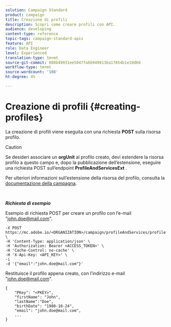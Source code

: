 ```yaml
---
solution: Campaign Standard
product: campaign
title: Creazione di profili
description: Scopri come creare profili con API.
audience: developing
content-type: reference
topic-tags: campaign-standard-apis
feature: API
role: Data Engineer
level: Experienced
translation-type: tm+mt
source-git-commit: 088b49931ee5047fa6b949813ba17654b1e10d60
workflow-type: tm+mt
source-wordcount: '108'
ht-degree: 4%

---
```



# Creazione di profili {#creating-profiles}

La creazione di profili viene eseguita con una richiesta **POST** sulla risorsa profilo.

>[!CAUTION]
>
>Se desideri associare un <b>orgUnit</b> al profilo creato, devi estendere la risorsa profilo a questo campo e, dopo la pubblicazione dell’estensione, eseguire una richiesta POST sull’endpoint <b>ProfileAndServicesExt</b> .
>
>Per ulteriori informazioni sull’estensione della risorsa del profilo, consulta la <a href="https://helpx.adobe.com/campaign/standard/administration/using/organizational-units.html#partitioning-profiles">documentazione della campagna</a>.

<br/>

***Richiesta di esempio***

Esempio di richiesta POST per creare un profilo con l’e-mail &quot;john.doe@mail.com&quot;.

```
-X POST https://mc.adobe.io/<ORGANIZATION>/campaign/profileAndServices/profile \
-H 'Content-Type: application/json' \
-H 'Authorization: Bearer <ACCESS_TOKEN>' \
-H 'Cache-Control: no-cache' \
-H 'X-Api-Key: <API_KEY>' \
-i
-d '{"email":"john.doe@mail.com"}'
```

Restituisce il profilo appena creato, con l’indirizzo e-mail &quot;john.doe@mail.com&quot;.

```
{
    "PKey": "<PKEY>",
    "firstName": "John",
    "lastName":"Doe",
    "birthDate": "1980-10-24",
    "email": "john.doe@mail.com",
    ...
}
```
